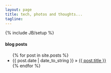 ```yaml
---
layout: page
title: tech, photos and thoughts...
tagline: 
---
```

{% include JB/setup %}

    
#### blog posts

<ul class="posts">
  {% for post in site.posts %}
    <li><span>{{ post.date | date_to_string }}</span> &raquo; <a href="{{ BASE_PATH }}{{ post.url }}">{{ post.title }}</a></li>
  {% endfor %}
</ul>

